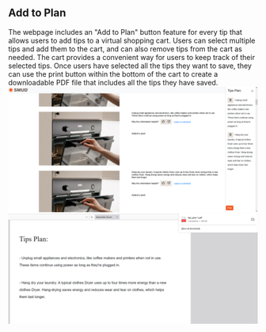 ## Add to Plan
The webpage includes an "Add to Plan" button feature for every tip that allows users to add tips to a virtual shopping cart. Users can select multiple tips and add them to the cart, and can also remove tips from the cart as needed. The cart provides a convenient way for users to keep track of their selected tips. Once users have selected all the tips they want to save, they can use the print button within the bottom of the cart to create a downloadable PDF file that includes all the tips they have saved.
![Tip plan](../img/addtoplan_01.png)
![Tip download](../img/addtoplan_02.png)
